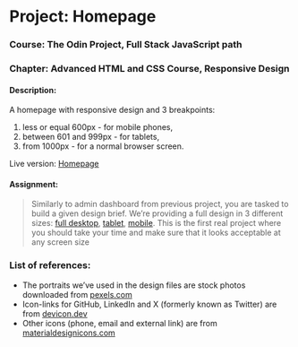 # Project: Homepage

### Course: The Odin Project, Full Stack JavaScript path

### Chapter: Advanced HTML and CSS Course, Responsive Design

#### Description:

A homepage with responsive design and 3 breakpoints:  
  1. less or equal 600px - for mobile phones,
  2. between 601 and 999px - for tablets,
  3. from 1000px - for a normal browser screen.
     
Live version: [Homepage](https://irynamatsiuk.github.io/live/homepage_live/template.html)

#### Assignment:

> Similarly to admin dashboard from previous project, you are tasked to build a given design brief. We’re providing a full design in 3 different sizes:
> [full desktop](https://cdn.statically.io/gh/TheOdinProject/curriculum/fd6d4d2e2abbac4a3bd183bba6b6eaf1548a1458/advanced_html_css/responsive_design/project_personal_portfolio/imgs/portfolio.png),
> [tablet](https://cdn.statically.io/gh/TheOdinProject/curriculum/1c8b5c739efd263e8cc48703988b18d6e3afe034/advanced_html_css/responsive-design/project_personal_portfolio/imgs/portfolio%20tablet.png),
> [mobile](https://cdn.statically.io/gh/TheOdinProject/curriculum/1c8b5c739efd263e8cc48703988b18d6e3afe034/advanced_html_css/responsive-design/project_personal_portfolio/imgs/portfolio%20mobile.png).
> This is the first real project where you should take your time and make sure that it looks acceptable at any screen size

### List of references:

- The portraits we’ve used in the design files are stock photos downloaded from [pexels.com](https://www.pexels.com/)
- Icon-links for GitHub, LinkedIn and X (formerly known as Twitter) are from [devicon.dev](https://devicon.dev/)
- Other icons (phone, email and external link) are from [materialdesignicons.com](https://materialdesignicons.com/)
